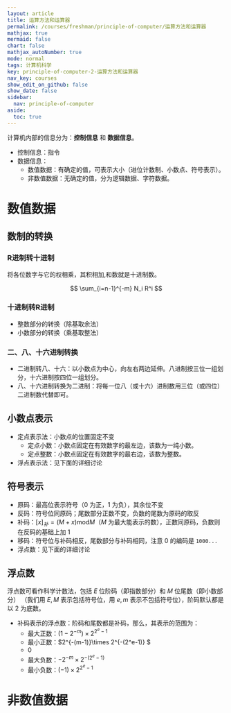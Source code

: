 ```yaml
---
layout: article
title: 运算方法和运算器
permalink: /courses/freshman/principle-of-computer/运算方法和运算器
mathjax: true
mermaid: false
chart: false
mathjax_autoNumber: true
mode: normal
tags: 计算机科学
key: principle-of-computer-2-运算方法和运算器
nav_key: courses
show_edit_on_github: false
show_date: false
sidebar:
  nav: principle-of-computer
aside:
  toc: true
---
```


<!--more-->

计算机内部的信息分为：**控制信息** 和 **数据信息**。

* 控制信息：指令
* 数据信息：
  * 数值数据：有确定的值，可表示大小（进位计数制、小数点、符号表示）。
  * 非数值数据：无确定的值，分为逻辑数据、字符数据。

# 数值数据

## 数制的转换

### R进制转十进制

将各位数字与它的权相乘，其积相加,和数就是十进制数。

$$
\sum_{i=n-1}^{-m} N_i R^i
$$

### 十进制转R进制

* 整数部分的转换（除基取余法）
* 小数部分的转换（乘基取整法）

### 二、八、十六进制转换

* 二进制转八、十六：以小数点为中心，向左右两边延伸。八进制按三位一组划分，十六进制按四位一组划分。
* 八、十六进制转换为二进制：将每一位八（或十六）进制数用三位（或四位）二进制数代替即可。

## 小数点表示

* 定点表示法：小数点的位置固定不变
  * 定点小数：小数点固定在有效数字的最左边，该数为一纯小数。
  * 定点整数：小数点固定在有效数字的最右边，该数为整数。
* 浮点表示法：见下面的详细讨论

## 符号表示

* 原码：最高位表示符号（0 为正，1 为负），其余位不变
* 反码：符号位同原码；尾数部分正数不变，负数的尾数为原码的取反
* 补码：$[x]_补=(M+x)\text{mod}M$（$M$ 为最大能表示的数），正数同原码，负数则在反码的基础上加 1
* 移码：符号位与补码相反，尾数部分与补码相同，注意 0 的编码是 `1000...`
* 浮点数：见下面的详细讨论

## 浮点数

浮点数可看作科学计数法，包括 $E$ 位阶码（即指数部分）和 $M$ 位尾数（即小数部分） （我们用 $E,M$ 表示包括符号位，用 $e,m$ 表示不包括符号位），阶码默认都是以 $2$ 为底数。

* 补码表示的浮点数：阶码和尾数都是补码，那么，其表示的范围为：
  * 最大正数：$(1-2^{-m})\times 2^{2^e-1}$
  * 最小正数：$2^{-(m-1)}\times 2^{-(2^e-1)} $
  * 0
  * 最大负数：$-2^{-m} \times 2^{-(2^e-1)}$
  * 最小负数：$(-1) \times 2^{2^e-1}$


# 非数值数据